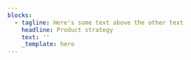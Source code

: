 ```yaml
---
blocks:
  - tagline: Here's some text above the other text
    headline: Product strategy
    text: ''
    _template: hero
---
```


